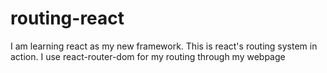# routing-react
I am learning react as my new framework. This is react's routing system in action. I use react-router-dom for my routing through my webpage
